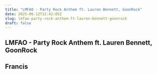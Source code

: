 ```yaml
---
title: "LMFAO - Party Rock Anthem ft. Lauren Bennett, GoonRock"
date: 2025-06-12T12:42:05Z
slug: lmfao-party-rock-anthem-ft-lauren-bennett-goonrock
draft: false
---
```


## LMFAO - Party Rock Anthem ft. Lauren Bennett, GoonRock

## Francis

